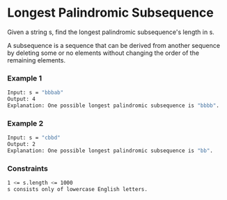 # Longest Palindromic Subsequence

Given a string s, find the longest palindromic subsequence's length in s.

A subsequence is a sequence that can be derived from another sequence by deleting some or no elements without changing the order of the remaining elements.

### Example 1
```sh
Input: s = "bbbab"
Output: 4
Explanation: One possible longest palindromic subsequence is "bbbb".
```

### Example 2
```sh
Input: s = "cbbd"
Output: 2
Explanation: One possible longest palindromic subsequence is "bb".
```

### Constraints
```sh
1 <= s.length <= 1000
s consists only of lowercase English letters.
```
